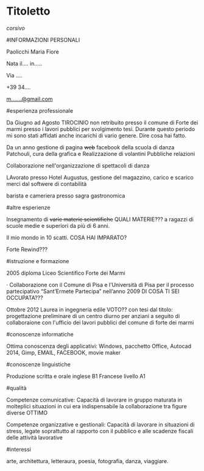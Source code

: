 # Titoletto

_corsivo_

#INFORMAZIONI PERSONALI

Paolicchi Maria Fiore

Nata il....   in.....

Via ....

+39 34....

m.......@gmail.com


#esperienza professionale

Da Giugno ad Agosto TIROCINIO non retribuito presso il comune di Forte dei marmi presso i lavori pubblici per svolgimento tesi. Durante questo periodo mi sono stati affidati anche incarichi di vario genere.
Dire cosa hai fatto.

Da un anno gestione di pagina ~~web~~ facebook della scuola di danza Patchouli, cura della grafica e 
Realizzazione di volantini 
Pubbliche relazioni

Collaborazione nell'organizzazione di spettacoli di danza

LAvorato presso Hotel Augustus, gestione del magazzino, carico e scarico merci dal softwere di contabilità

barista e cameriera presso sagra gastronomica 

#altre esperienze

Insegnamento di ~~varie materie scientifiche~~ QUALI MATERIE??? a ragazzi di scuole medie e superiori da più di 6 anni.

Il  mio mondo in 10 scatti. COSA HAI IMPARATO?

Forte Rewind???

#istruzione e formazione
 
2005 diploma Liceo Scientifico Forte dei Marmi

· Collaborazione con il Comune di Pisa e l’Università di Pisa per il
processo partecipativo “Sant’Ermete Partecipa” nell’anno 2009 DI COSA TI SEI OCCUPATA???

Ottobre 2012 Laurea in ingegneria edile VOTO?? con tesi dal titolo: progettazione preliminare di un centro diurno per anziani a seguito di collaboraione con l'ufficio dei lavori pubblici del comune di forte dei marmi

#conoscenze informatiche

Ottima conoscenza degli applicativi: Windows, pacchetto Office, Autocad 2014, Gimp, EMAIL, FACEBOOK, movie maker

#conoscenze linguistiche

Produzione scritta e orale inglese B1
Francese livello A1

#qualità

Competenze comunicative: Capacità di lavorare in gruppo maturata in molteplici situazioni in cui era indispensabile la
collaborazione tra figure diverse OTTIMO

Competenze organizzative e
gestionali: Capacità di lavorare in situazioni di stress, legate soprattutto al rapporto con il pubblico e alle
scadenze fiscali delle attività lavorative

#interessi

arte, architettura, letteraura, poesia, fotografia, danza, viaggiare.

